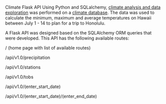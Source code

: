 Climate Flask API
Using Python and SQLalchemy, [climate analysis and data exploration](https://github.com/remco-mooij/climate-app/blob/master/climate_analysis.ipynb) was performed on a [climate database](https://github.com/remco-mooij/climate-app/blob/master/Resources/hawaii.sqlite).
The data was used to calculate the minimum, maximum and average temperatures on Hawaii between July 1 - 14 to plan for a trip to Honolulu.

A Flask API was designed based on the SQLAlchemy ORM queries that were developed. This API has the following available routes:


/ (home page with list of available routes)


/api/v1.0/precipitation


/api/v1.0/stations


/api/v1.0/tobs


/api/v1.0/(enter_start_date)


/api/v1.0/(enter_start_date)/(enter_end_date)
